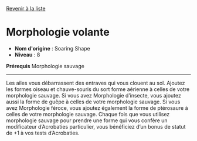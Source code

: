 [Revenir à la liste](..)

# Morphologie volante

 * **Nom d'origine** : Soaring Shape
 * **Niveau** : 8


<p><strong>Prérequis</strong> Morphologie sauvage</p>
<hr>
<p>Les ailes vous débarrassent des entraves qui vous clouent au sol. Ajoutez les formes oiseau et chauve-souris du sort forme aérienne à celles de votre morphologie sauvage. Si vous avez Morphologie d’insecte, vous ajoutez aussi la forme de guêpe à celles de votre morphologie sauvage. Si vous avez Morphologie féroce, vous ajoutez également la forme de ptérosaure à celles de votre morphologie sauvage. Chaque fois que vous utilisez morphologie sauvage pour prendre une forme qui vous confère un modificateur d’Acrobaties particulier, vous bénéficiez d’un bonus de statut de +1 à vos tests d’Acrobaties.</p>